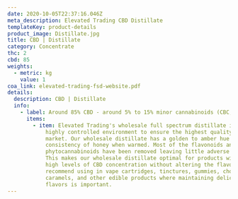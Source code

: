 ```yaml
---
date: 2020-10-05T22:37:16.046Z
meta_description: Elevated Trading CBD Distillate
templateKey: product-details
product_image: Distillate.jpg
title: CBD | Distillate
category: Concentrate
thc: 2
cbd: 85
weights:
  - metric: kg
    value: 1
coa_link: elevated-trading-fsd-website.pdf
details:
  description: CBD | Distillate
  info:
    - label: Around 85% CBD - around 5% to 15% minor cannabinoids (CBC, CBG, CBN)
      items:
        - item: Elevated Trading's wholesale full spectrum distillate is refined in a
            highly controlled environment to ensure the highest quality on the
            market. Our wholesale distillate has a golden to amber hue and the
            consistency of honey when warmed. Most of the flavonoids and
            phytocannabinoids have been removed leaving little adverse taste.
            This makes our wholesale distillate optimal for products with mid to
            high levels of CBD concentration without altering the flavor. We
            recommend using in vape cartridges, tinctures, gummies, chocolates,
            caramels, and other edible products where maintaining delicate
            flavors is important.
---
```

